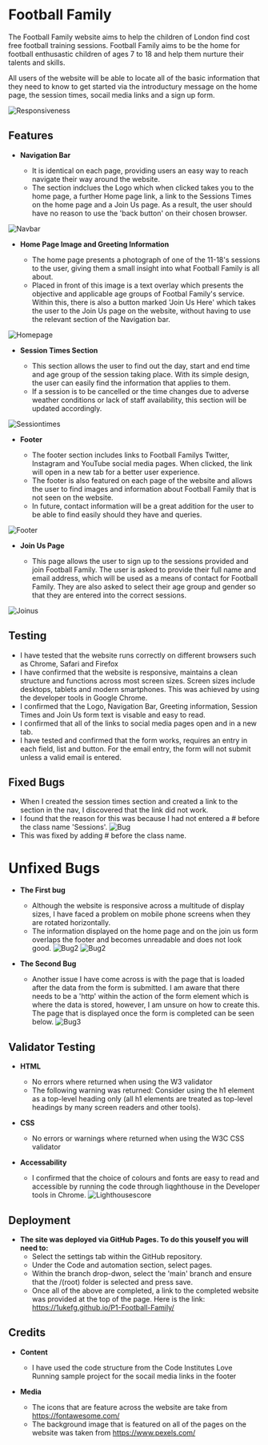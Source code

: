 # Football Family
The Football Family website aims to help the children of London find cost free football training sessions. Football Family aims to be the home for football enthusastic children of ages 7 to 18 and help them nurture their talents and skills.

All users of the website will be able to locate all of the basic information that they need to know to get started via the introductury message on the home page, the session times, socail media links and a sign up form.

![Responsiveness](assets/images/readme/am-i-responsive.png)

## Features

- __Navigation Bar__

    - It is identical on each page, providing users an easy way to reach navigate their way around the website.
    - The section indclues the Logo which when clicked takes you to the home page, a further Home page link, a link to the Sessions Times on the home page and a Join Us page. As a result, the user should have no reason to use the 'back button' on their chosen browser.

![Navbar](assets/images/readme/nav-bar.png)

- __Home Page Image and Greeting Information__

    - The home page presents a photograph of one of the 11-18's sessions to the user, giving them a small insight into what Football Family is all about.
    - Placed in front of this image is a text overlay which presents the objective and applicable age groups of Footbal Family's service. Within this, there is also a button marked 'Join Us Here' which takes the user to the Join Us page on the website, without having to use the relevant section of the Navigation bar.

![Homepage](assets/images/readme/home-page-img.png)

- __Session Times Section__

    - This section allows the user to find out the day, start and end time and age group of the session taking place. With its simple design, the user can easily find the information that applies to them.
    - If a session is to be cancelled or the time changes due to adverse weather conditions or lack of staff availability, this section will be updated accordingly.

![Sessiontimes](assets/images/readme/session-times.png)

- __Footer__

    - The footer section includes links to Football Familys Twitter, Instagram and YouTube social media pages. When clicked, the link will open in a new tab for a better user experience.
    - The footer is also featured on each page of the website and allows the user to find images and information about Football Family that is not seen on the website.
    - In future, contact information will be a great addition for the user to be able to find easily should they have and queries.

![Footer](assets/images/readme/footer.png)

- __Join Us Page__

    - This page allows the user to sign up to the sessions provided and join Football Family. The user is asked to provide their full name and email address, which will be used as a means of contact for Football Family. They are also asked to select their age group and gender so that they are entered into the correct sessions.

![Joinus](assets/images/readme/join-us.png)

## Testing

- I have tested that the website runs correctly on different browsers such as Chrome, Safari and Firefox
- I have confirmed that the website is responsive, maintains a clean structure and functions across most screen sizes. Screen sizes include desktops, tablets and modern smartphones. This was achieved by using the developer tools in Google Chrome.
- I confirmed that the Logo, Navigation Bar, Greeting information, Session Times and Join Us form text is visable and easy to read.
- I confirmed that all of the links to social media pages open and in a new tab.
- I have tested and confirmed that the form works, requires an entry in each field, list and button. For the email entry, the form will not submit unless a valid email is entered.

## Fixed Bugs

- When I created the session times section and created a link to the section in the nav, I discovered that the link did not work.
- I found that the reason for this was because I had not entered a # before the class name 'Sessions'.
![Bug](assets/images/readme/link-error.png)
- This was fixed by adding # before the class name.

# Unfixed Bugs

- __The First bug__

    - Although the website is responsive across a multitude of display sizes, I have faced a problem on mobile phone screens when they are rotated horizontally. 
    - The information displayed on the home page and on the join us form overlaps the footer and becomes unreadable and does not look good.
![Bug2](assets/images/readme/bug-home.png)
![Bug2](assets/images/readme/bug-about.png)

- __The Second Bug__

    - Another issue I have come across is with the page that is loaded after the data from the form is submitted. I am aware that there needs to be a 'http' within the action of the form element which is where the data is stored, however, I am unsure on how to create this. The page that is displayed once the form is completed can be seen below.
![Bug3](assets/images/readme/bug-form.png)

## Validator Testing

- __HTML__
    - No errors where returned when using the W3 validator
    - The following warning was returned: Consider using the h1 element as a top-level heading only (all h1 elements are treated as top-level headings by many screen readers and other tools).

- __CSS__
    - No errors or warnings where returned when using the W3C CSS validator

- __Accessability__
    - I confirmed that the choice of colours and fonts are easy to read and accessible by running the code through liqghthouse in the Developer tools in Chrome.
    ![Lighthousescore](assets/images/readme/lighthouse-score.png)

## Deployment

- __The site was deployed via GitHub Pages. To do this youself you will need to:__
    - Select the settings tab within the GitHub repository.
    - Under the Code and automation section, select pages.
    - Within the branch drop-dwon, select the 'main' branch and ensure that the /(root) folder is selected and press save.
    - Once all of the above are completed, a link to the completed website was provided at the top of the page.
    Here is the link: https://1ukefg.github.io/P1-Football-Family/

## Credits

- __Content__
    - I have used the code structure from the Code Institutes Love Running sample project for the socail media links in the footer

- __Media__
    - The icons that are feature across the website are take from https://fontawesome.com/
    - The background image that is featured on all of the pages on the website was taken from https://www.pexels.com/
